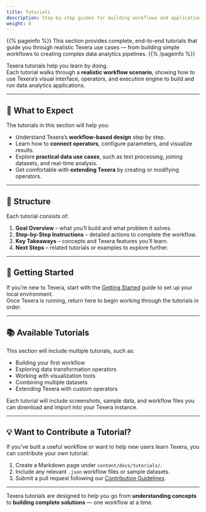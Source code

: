 ```yaml
---
title: Tutorials
description: Step-by-step guides for building workflows and applications with Texera.
weight: 8
---
```


{{% pageinfo %}}
This section provides complete, end-to-end tutorials that guide you through realistic Texera use cases — from building simple workflows to creating complex data analytics pipelines.
{{% /pageinfo %}}

Texera tutorials help you learn by doing.  
Each tutorial walks through a **realistic workflow scenario**, showing how to use Texera’s visual interface, operators, and execution engine to build and run data analytics applications.

---

## 🎯 What to Expect

The tutorials in this section will help you:

- Understand Texera’s **workflow-based design** step by step.
- Learn how to **connect operators**, configure parameters, and visualize results.
- Explore **practical data use cases**, such as text processing, joining datasets, and real-time analysis.
- Get comfortable with **extending Texera** by creating or modifying operators.

---

## 🧱 Structure

Each tutorial consists of:

1. **Goal Overview** – what you’ll build and what problem it solves.
2. **Step-by-Step Instructions** – detailed actions to complete the workflow.
3. **Key Takeaways** – concepts and Texera features you’ll learn.
4. **Next Steps** – related tutorials or examples to explore further.

---

## 🧭 Getting Started

If you’re new to Texera, start with the [Getting Started](/docs/getting-started/) guide to set up your local environment.  
Once Texera is running, return here to begin working through the tutorials in order.

---

## 📚 Available Tutorials

This section will include multiple tutorials, such as:

- Building your first workflow
- Exploring data transformation operators
- Working with visualization tools
- Combining multiple datasets
- Extending Texera with custom operators

Each tutorial will include screenshots, sample data, and workflow files you can download and import into your Texera instance.

---

## 💡 Want to Contribute a Tutorial?

If you’ve built a useful workflow or want to help new users learn Texera, you can contribute your own tutorial:
1. Create a Markdown page under `content/docs/tutorials/`.
2. Include any relevant `.json` workflow files or sample datasets.
3. Submit a pull request following our [Contribution Guidelines](/docs/contribution-guidelines/).

---

Texera tutorials are designed to help you go from **understanding concepts** to **building complete solutions** — one workflow at a time.
